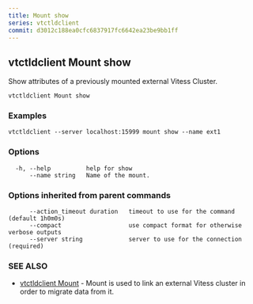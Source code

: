 ```yaml
---
title: Mount show
series: vtctldclient
commit: d3012c188ea0cfc6837917fc6642ea23be9bb1ff
---
```

## vtctldclient Mount show

Show attributes of a previously mounted external Vitess Cluster.

```
vtctldclient Mount show
```

### Examples

```
vtctldclient --server localhost:15999 mount show --name ext1
```

### Options

```
  -h, --help          help for show
      --name string   Name of the mount.
```

### Options inherited from parent commands

```
      --action_timeout duration   timeout to use for the command (default 1h0m0s)
      --compact                   use compact format for otherwise verbose outputs
      --server string             server to use for the connection (required)
```

### SEE ALSO

* [vtctldclient Mount](./vtctldclient_mount/)	 - Mount is used to link an external Vitess cluster in order to migrate data from it.

